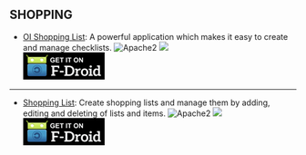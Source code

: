 <!--
    Copyright (C)  2017 PRIMOKORN.
    Permission is granted to copy, distribute and/or modify this document
    under the terms of the GNU Free Documentation License, Version 1.3
    or any later version published by the Free Software Foundation;
    with no Invariant Sections, no Front-Cover Texts, and no Back-Cover Texts.
    A copy of the license is included in the section entitled "GNU
    Free Documentation License".
-->
## SHOPPING

* [OI Shopping List](https://f-droid.org/packages/org.openintents.shopping): A powerful application which makes it easy to create and manage checklists.
![Apache2](https://img.shields.io/badge/License-Apache%202.0-yellowgreen.svg?style=flat-square)
[![](https://img.shields.io/badge/Source-Github-lightgrey.svg?style=flat-square)](https://github.com/openintents/shoppinglist)  
[![](Pictures/F-Droid.png)](https://f-droid.org/packages/org.openintents.shopping)

***

* [Shopping List](https://f-droid.org/packages/privacyfriendlyshoppinglist.secuso.org.privacyfriendlyshoppinglist/): Create shopping lists and manage them by adding, editing and deleting of lists and items.
![Apache2](https://img.shields.io/badge/License-Apache%202.0-yellowgreen.svg?style=flat-square)
[![](https://img.shields.io/badge/Source-Github-lightgrey.svg?style=flat-square)](https://github.com/SecUSo/privacy-friendly-shopping-list)  
[![](Pictures/F-Droid.png)](https://f-droid.org/packages/privacyfriendlyshoppinglist.secuso.org.privacyfriendlyshoppinglist/)